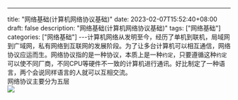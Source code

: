 --- 
 title: "网络基础(计算机网络协议基础)" 
 date: 2023-02-07T15:52:40+08:00 
 draft: false 
 description: "网络基础(计算机网络协议基础)" 
 tags: ["网络基础"] 
 categories: ["网络基础"] 
---计算机网络从发明至今，经历了单机到联机，局域网到广域网，私有网络到互联网的发展阶段。为了让多台计算机可以相互通信，网络协议应运而生。网络协议指的是一种协议，本质上是一种`约定`，只要遵循这种`约定`可以使不同厂商，不同CPU等硬件不一致的计算机进行通讯。好比制定了一种语言，两个会说同样语言的人就可以互相交流。<br />网络协议主要分为五层<br />![](https://cdn.nlark.com/yuque/0/2022/png/26186945/1656641133188-c9fd45b9-c918-456c-8df6-a33e0ed06f6f.png#clientId=ube48fd47-42c1-4&from=paste&id=ub8be6cfc&originHeight=634&originWidth=1110&originalType=url&ratio=1&rotation=0&showTitle=false&status=done&style=none&taskId=u8b0efb76-f675-4a37-9f70-2b87302de9b&title=)
